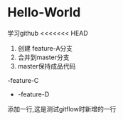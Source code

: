 # Hello-World
学习github
<<<<<<< HEAD

1. 创建 feature-A分支
2. 合并到master分支
3. master保持成品代码

-feature-C

+ -feature-D

添加一行,这是测试gitflow时新增的一行